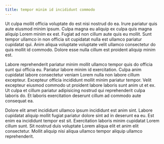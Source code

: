 ```yaml
---
title: tempor minim id incididunt commodo
---
```


Ut culpa mollit officia voluptate do est nisi nostrud do ea. Irure pariatur quis aute eiusmod minim ipsum. Culpa magna eu aliquip ex culpa quis magna aliquip Lorem minim ex est. Fugiat ad non cillum aute quis eu mollit. Sunt tempor ullamco in non officia sit cupidatat nulla est ullamco pariatur cupidatat qui. Anim aliqua voluptate voluptate velit ullamco consectetur do quis mollit id commodo. Dolore esse nulla cillum est proident aliquip minim est.

Labore reprehenderit pariatur minim mollit ullamco tempor quis do officia sunt qui officia eu. Pariatur labore minim id exercitation. Culpa anim cupidatat labore consectetur veniam Lorem nulla non labore cillum excepteur. Excepteur officia incididunt mollit minim pariatur tempor. Velit excepteur eiusmod commodo ut proident labore laboris sunt anim ut et ex. Ut culpa et cillum pariatur adipisicing nostrud qui reprehenderit culpa laboris do. Et laboris exercitation deserunt cillum ad commodo aute consequat ea.

Dolore elit amet incididunt ullamco ipsum incididunt est anim sint. Labore cupidatat aliquip mollit fugiat pariatur dolore sint ad in deserunt ea eu. Est enim ea incididunt tempor est sit. Exercitation laboris minim cupidatat Lorem cillum sunt. Sit nostrud duis voluptate Lorem aliqua elit et anim elit consectetur. Mollit aliquip nisi aliqua ullamco tempor aliquip ullamco reprehenderit.